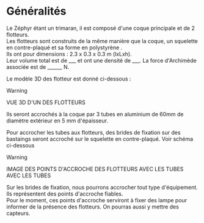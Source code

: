  # Généralités

Le Zéphyr étant un trimaran, il est composé d'une coque principale et de 2 flotteurs.  
Les flotteurs sont construits de la même manière que la coque, un squelette en contre-plaqué et sa forme en polystyrène .  
Ils ont pour dimensions : 2.3 x 0.3 x 0.3 m (lxLxh).  
Leur volume total est de ___ et ont une densité de ___. La force d'Archimède associée est de ______ N.

Le modèle 3D des flotteur est donné ci-dessous :

> [!WARNING]  
> VUE 3D D'UN DES FLOTTEURS

Ils seront accrochés à la coque par 3 tubes en aluminium de 60mm de diamètre extérieur en 5 mm d'épaisseur.

Pour accrocher les tubes aux flotteurs, des brides de fixation sur des bastaings seront accroché sur le squelette en contre-plaqué. Voir schéma ci-dessous

> [!WARNING]  
> IMAGE DES POINTS D'ACCROCHE DES FLOTTEURS AVEC LES TUBES AVEC LES TUBES

Sur les brides de fixation, nous pourrons accrocher tout type d'équipement. Ils représentent des points d'accroche fiables.  
Pour le moment, ces points d'accroche serviront à fixer des lampe pour informer de la présence des flotteurs. On pourras aussi y mettre des capteurs.